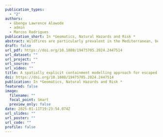 ```yaml
---
publication_types:
  - "2"
authors:
  - Gbenga Lawrence Alawode
  - admin
  - Marcos Rodrigues
publication_short: In *Geomatics, Natural Hazards and Risk *
abstract: Wildfires are particularly prevalent in the Mediterranean, being expected to increase in frequency due to the expected increase in regional temperatures and decrease in precipitation. Effectively suppressing large wildfires requires a thorough understanding of containment opportunities across landscapes, to which empirical spatial modelling can contribute largely. The previous containment model in Catalonia failed to account for the crucial roles of weather conditions, lacked temporal prediction and could not forecast windows for containment opportunities, prompting this research. We employed a detailed geospatial approach to assess the spatial-temporal variations in containment probability for escaped wildfires in Catalonia. Using machine learning algorithms, geospatial data, and 124 historical wildfire perimeters from 2000 to 2015, we developed a predictive model with high accuracy (Area Under the Receiver Operating Characteristics Curve = 0.81 ± 0.03) over 32,108 km2 at a 30-meter resolution. Our analysis identified agricultural plains near non-burnable barriers, such as major road corridors, as having the highest containment probability. Conversely, steep mountainous regions with limited accessibility exhibited lower containment success rates. We also found temperature and windspeed to be critical factors influencing containment success. These findings inform optimal firefighting resource allocation and contribute to strategic fuel management initiatives to enhance firefighting operations.
draft: false
url_pdf: https://doi.org/10.1080/19475705.2024.2447514
url_dataset: ""
url_project: ""
url_source: ""
url_video: ""
title: A spatially explicit containment modelling approach for escaped wildfires in a Mediterranean climate using machine learning
doi: https://doi.org/10.1080/19475705.2024.2447514
publication: In *Geomatics, Natural Hazards and Risk *
featured: false
image:
  filename: ""
  focal_point: Smart
  preview_only: false
date: 2025-01-11T19:23:54.074Z
url_slides: ""
url_poster: ""
url_code: ""
profile: false
---
```

  

